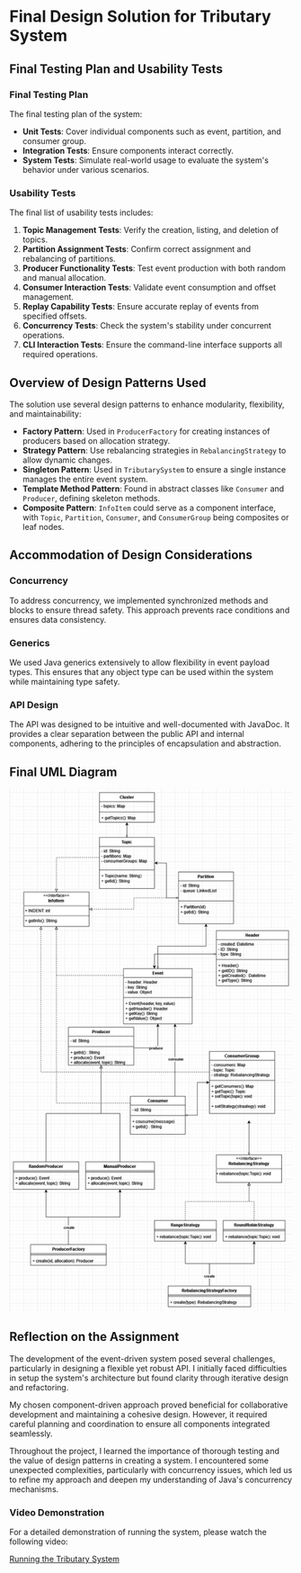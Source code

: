 # Final Design Solution for Tributary System

## Final Testing Plan and Usability Tests

### Final Testing Plan

The final testing plan of the system:

- **Unit Tests**: Cover individual components such as event, partition, and consumer group.
- **Integration Tests**: Ensure components interact correctly.
- **System Tests**: Simulate real-world usage to evaluate the system's behavior under various scenarios.

### Usability Tests

The final list of usability tests includes:

1. **Topic Management Tests**: Verify the creation, listing, and deletion of topics.
2. **Partition Assignment Tests**: Confirm correct assignment and rebalancing of partitions.
3. **Producer Functionality Tests**: Test event production with both random and manual allocation.
4. **Consumer Interaction Tests**: Validate event consumption and offset management.
5. **Replay Capability Tests**: Ensure accurate replay of events from specified offsets.
6. **Concurrency Tests**: Check the system's stability under concurrent operations.
7. **CLI Interaction Tests**: Ensure the command-line interface supports all required operations.

## Overview of Design Patterns Used

The solution use several design patterns to enhance modularity, flexibility, and maintainability:

- **Factory Pattern**: Used in `ProducerFactory` for creating instances of producers based on allocation strategy.
- **Strategy Pattern**: Use rebalancing strategies in `RebalancingStrategy` to allow dynamic changes.
- **Singleton Pattern**: Used in `TributarySystem` to ensure a single instance manages the entire event system.
- **Template Method Pattern**: Found in abstract classes like `Consumer` and `Producer`, defining skeleton methods.
- **Composite Pattern**: `InfoItem` could serve as a component interface, with `Topic`, `Partition`, `Consumer`, and `ConsumerGroup` being composites or leaf nodes.

## Accommodation of Design Considerations

### Concurrency

To address concurrency, we implemented synchronized methods and blocks to ensure thread safety. This approach prevents race conditions and ensures data consistency.

### Generics

We used Java generics extensively to allow flexibility in event payload types. This ensures that any object type can be used within the system while maintaining type safety.

### API Design

The API was designed to be intuitive and well-documented with JavaDoc. It provides a clear separation between the public API and internal components, adhering to the principles of encapsulation and abstraction.
## Final UML Diagram

![disign](design.png)
## Reflection on the Assignment

The development of the event-driven system posed several challenges, particularly in designing a flexible yet robust API. I initially faced difficulties in setup the system's architecture but found clarity through iterative design and refactoring.

My chosen component-driven approach proved beneficial for collaborative development and maintaining a cohesive design. However, it required careful planning and coordination to ensure all components integrated seamlessly.

Throughout the project, I learned the importance of thorough testing and the value of design patterns in creating a system. I encountered some unexpected complexities, particularly with concurrency issues, which led us to refine my approach and deepen my understanding of Java's concurrency mechanisms.


### Video Demonstration

For a detailed demonstration of running the system, please watch the following video:

[Running the Tributary System](https://www.youtube.com/watch?v=dAnxC4Wb41w)